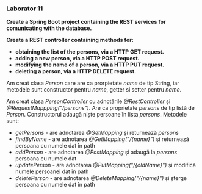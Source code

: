### Laborator 11

**Create a Spring Boot project containing the REST services for comunicating with the database.**

**Create a REST controller containing methods for:**

- **obtaining the list of the persons, via a HTTP GET request.**
- **adding a new person, via a HTTP POST request.**
- **modifying the name of a person, via a HTTP PUT request.**
- **deleting a person, via a HTTP DELETE request.**

Am creat clasa _Person_ care are ca prorpietate _name_ de tip String, iar metodele sunt constructor pentru _name_, getter si setter pentru _name_.

Am creat clasa _PersonController_ cu adnotările _@RestController_ și _@RequestMappping("/persons")_. Are ca proprietate _persons_ de tip listă de _Person_. Constructorul adaugă niște persoane în lista _persons_. Metodele sunt:

- _getPersons_ - are adnotarea _@GetMapping_ și returnează _persons_
- _findByName_ - are adnotarea _@GetMapping("/{name}")_ și returnează persoana cu numele dat în path
- _addPerson_ - are adnotarea _@PostMapping_ și adaugă la _persons_ persoana cu numele dat
- _updatePerson_ - are adnotarea _@PutMapping("/{oldName}")_ și modifică numele persoanei dat în path
- _deletePerson_ - are adnotarea _@DeleteMapping("/{name}")_ și șterge persoana cu numele dat în path
